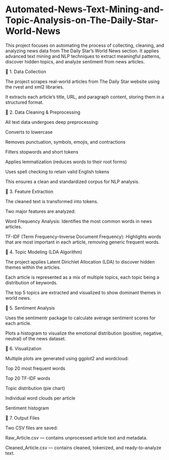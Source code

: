 # Automated-News-Text-Mining-and-Topic-Analysis-on-The-Daily-Star-World-News

This project focuses on automating the process of collecting, cleaning, and analyzing news data from The Daily Star’s World News section. It applies advanced text mining and NLP techniques to extract meaningful patterns, discover hidden topics, and analyze sentiment from news articles.

🔹 1. Data Collection

The project scrapes real-world articles from The Daily Star website using the rvest and xml2 libraries.

It extracts each article’s title, URL, and paragraph content, storing them in a structured format.

🔹 2. Data Cleaning & Preprocessing

All text data undergoes deep preprocessing:

Converts to lowercase

Removes punctuation, symbols, emojis, and contractions

Filters stopwords and short tokens

Applies lemmatization (reduces words to their root forms)

Uses spell checking to retain valid English tokens

This ensures a clean and standardized corpus for NLP analysis.

🔹 3. Feature Extraction

The cleaned text is transformed into tokens.

Two major features are analyzed:

Word Frequency Analysis: Identifies the most common words in news articles.

TF-IDF (Term Frequency–Inverse Document Frequency): Highlights words that are most important in each article, removing generic frequent words.

🔹 4. Topic Modeling (LDA Algorithm)

The project applies Latent Dirichlet Allocation (LDA) to discover hidden themes within the articles.

Each article is represented as a mix of multiple topics, each topic being a distribution of keywords.

The top 5 topics are extracted and visualized to show dominant themes in world news.

🔹 5. Sentiment Analysis

Uses the sentimentr package to calculate average sentiment scores for each article.

Plots a histogram to visualize the emotional distribution (positive, negative, neutral) of the news dataset.

🔹 6. Visualization

Multiple plots are generated using ggplot2 and wordcloud:

Top 20 most frequent words

Top 20 TF-IDF words

Topic distribution (pie chart)

Individual word clouds per article

Sentiment histogram

🔹 7. Output Files

Two CSV files are saved:

Raw_Article.csv — contains unprocessed article text and metadata.

Cleaned_Article.csv — contains cleaned, tokenized, and ready-to-analyze text.
